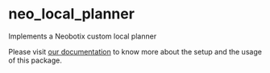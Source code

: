 # neo_local_planner
Implements a Neobotix custom local planner

Please visit [our documentation](https://docs.neobotix.de/display/ROSPKGS/neo_local_planner) to know more about the setup and the usage of this package.
